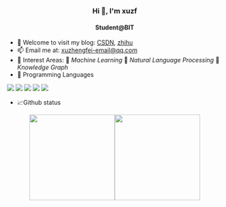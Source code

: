 <h3 align="center">Hi 👋, I'm xuzf</h3>
<h4 align="center">Student@BIT</h4>
<!-- <p align="left"> <img src="https://komarev.com/ghpvc/?username=xuzf-git" alt="xuzf-git" /> </p> -->


- :pencil: Welcome to visit my blog: [CSDN](https://blog.csdn.net/qq_43586043), [zhihu](https://www.zhihu.com/people/xiao-fei-28-72-38)
- :mailbox: Email me at: <xuzhengfei-email@qq.com>
- :rainbow: Interest Areas: :baby: *Machine Learning* :book: *Natural Language Processing* :mag_right: *Knowledge Graph*
- :hammer: Programming Languages
<!-- * Frontend and Backend Web Development -->
  ![](https://img.shields.io/badge/Editor-VsCode-informational?style=flat&logo=visual-studio-code&logoColor=white&color=2bbc8a)
  ![](https://img.shields.io/badge/Code-Python-informational?style=flat&logo=python&logoColor=white&color=2bbc8a)
  ![](https://img.shields.io/badge/Code-Cpp-informational?style=flat&logo=C&logoColor=white&color=2bbc8a)
  ![](https://img.shields.io/badge/Tools-Anaconda-informational?style=flat&logo=Anaconda&logoColor=white&color=2bbc8a)
  ![](https://img.shields.io/badge/Tools-Git-informational?style=flat&logo=git&logoColor=white&color=2bbc8a)

- 📈Github status

<div align="center">
  <img src = "https://github-readme-stats.vercel.app/api/top-langs/?username=xuzf-git&langs_count=7&hide=html,css,JavaScript,Jupyter Notebook" height="200px"/><img src = "https://github-readme-stats.vercel.app/api?username=xuzf-git&show_icons=true&line_height=27&count_private=true" height="200px"/>
</div>


<!-- - ⚡ C++ / Python
- 🔭 I’m currently working on ...
- 🌱 I’m currently learning ...
- 👯 I’m looking to collaborate on ...
- 🤔 I’m looking for help with ...
- 💬 Ask me about ...
- 📫 How to reach me: ...
- 😄 Pronouns: ...
- ⚡ Fun fact: ... -->